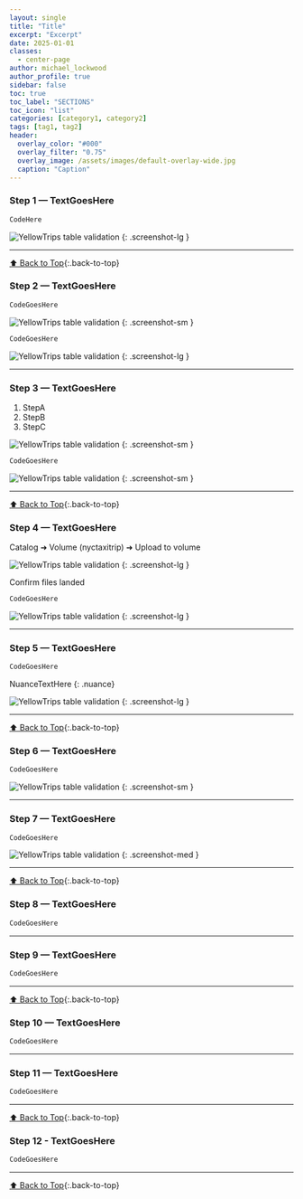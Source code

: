 ```yaml
---
layout: single
title: "Title"
excerpt: "Excerpt"
date: 2025-01-01
classes:
  - center-page
author: michael_lockwood
author_profile: true
sidebar: false
toc: true
toc_label: "SECTIONS"
toc_icon: "list"
categories: [category1, category2]
tags: [tag1, tag2]
header:
  overlay_color: "#000"
  overlay_filter: "0.75"
  overlay_image: /assets/images/default-overlay-wide.jpg 
  caption: "Caption"
---
```


<a id="toc" class="visually-hidden"></a>

### Step 1 — TextGoesHere
```bash
CodeHere
```

![YellowTrips table validation](/assets/images/screenshots/databricks-volumes.JPG)
{: .screenshot-lg }

---

[⬆ Back to Top](#toc){:.back-to-top}
### Step 2 — TextGoesHere
```bash
CodeGoesHere
```
![YellowTrips table validation](/assets/images/screenshots/databricks-samples.JPG)
{: .screenshot-sm }
```bash
CodeGoesHere
```

![YellowTrips table validation](/assets/images/screenshots/databricks-sampledata.JPG)
{: .screenshot-lg }

---

### Step 3 — TextGoesHere
1. StepA
2. StepB  
3. StepC  

![YellowTrips table validation](/assets/images/screenshots/databricks-createvolume.JPG)
{: .screenshot-sm }

```bash
CodeGoesHere
```

![YellowTrips table validation](/assets/images/screenshots/databricks-volume.JPG)
{: .screenshot-sm }

---

[⬆ Back to Top](#toc){:.back-to-top}
### Step 4 — TextGoesHere
Catalog ➜ Volume (nyctaxitrip) ➜ Upload to volume

![YellowTrips table validation](/assets/images/screenshots/databricks-uploadtovolume.JPG)
{: .screenshot-lg }

Confirm files landed
```bash
CodeGoesHere
```

![YellowTrips table validation](/assets/images/screenshots/databricks-files.JPG)
{: .screenshot-lg }

---

### Step 5 — TextGoesHere
```bash
CodeGoesHere
```

NuanceTextHere
{: .nuance}

![YellowTrips table validation](/assets/images/screenshots/databricks-tables.JPG)
{: .screenshot-lg }

---

[⬆ Back to Top](#toc){:.back-to-top}
### Step 6 — TextGoesHere
```bash
CodeGoesHere
```

![YellowTrips table validation](/assets/images/screenshots/databricks-describeextended.JPG)
{: .screenshot-sm }

---

### Step 7 — TextGoesHere
```bash
CodeGoesHere
```

![YellowTrips table validation](/assets/images/screenshots/databricks-describeextended.JPG)
{: .screenshot-med }

---

[⬆ Back to Top](#toc){:.back-to-top}
### Step 8 — TextGoesHere  
```bash
CodeGoesHere
```

---

### Step 9 — TextGoesHere  
```bash
CodeGoesHere
```

---

[⬆ Back to Top](#toc){:.back-to-top}
### Step 10 — TextGoesHere  
```bash
CodeGoesHere
```

---

### Step 11 — TextGoesHere  
```bash
CodeGoesHere
```

---

[⬆ Back to Top](#toc){:.back-to-top}
### Step 12 - TextGoesHere  
```bash
CodeGoesHere
```

---

[⬆ Back to Top](#toc){:.back-to-top}
